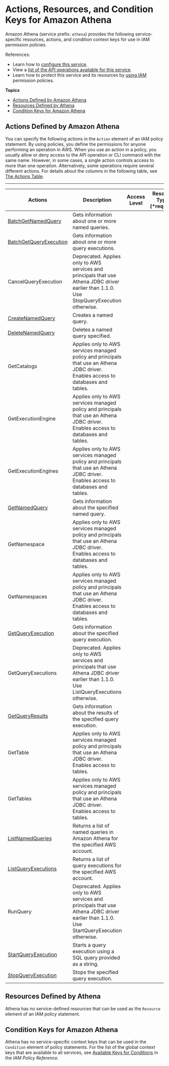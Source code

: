 # Actions, Resources, and Condition Keys for Amazon Athena<a name="list_amazonathena"></a>

Amazon Athena \(service prefix: `athena`\) provides the following service\-specific resources, actions, and condition context keys for use in IAM permission policies\.

References:
+ Learn how to [configure this service](http://docs.aws.amazon.com/athena/latest/ug/)\.
+ View a [list of the API operations available for this service](http://docs.aws.amazon.com/athena/latest/APIReference/)\.
+ Learn how to protect this service and its resources by [using IAM](http://docs.aws.amazon.com/athena/latest/ug/access.html) permission policies\.

**Topics**
+ [Actions Defined by Amazon Athena](#amazonathena-actions-as-permissions)
+ [Resources Defined by Athena](#amazonathena-resources-for-iam-policies)
+ [Condition Keys for Amazon Athena](#amazonathena-policy-keys)

## Actions Defined by Amazon Athena<a name="amazonathena-actions-as-permissions"></a>

You can specify the following actions in the `Action` element of an IAM policy statement\. By using policies, you define the permissions for anyone performing an operation in AWS\. When you use an action in a policy, you usually allow or deny access to the API operation or CLI command with the same name\. However, in some cases, a single action controls access to more than one operation\. Alternatively, some operations require several different actions\. For details about the columns in the following table, see [The Actions Table](reference_policies_actions-resources-contextkeys.md#actions_table)\.


****  

| Actions | Description | Access Level | Resource Types \(\*required\) | Condition Keys | Dependent Actions | 
| --- | --- | --- | --- | --- | --- | 
| [BatchGetNamedQuery](http://docs.aws.amazon.com/athena/latest/APIReference/API_BatchGetNamedQuery.html) | Gets information about one or more named queries\. |   |  |  |  | 
| [BatchGetQueryExecution](http://docs.aws.amazon.com/athena/latest/APIReference/API_BatchGetQueryExecution.html) | Gets information about one or more query executions\. |   |  |  |  | 
| CancelQueryExecution | Deprecated\. Applies only to AWS services and principals that use Athena JDBC driver earlier than 1\.1\.0\. Use StopQueryExecution otherwise\. |   |  |  |  | 
| [CreateNamedQuery](http://docs.aws.amazon.com/athena/latest/APIReference/API_CreateNamedQuery.html) | Creates a named query\. |   |  |  |  | 
| [DeleteNamedQuery](http://docs.aws.amazon.com/athena/latest/APIReference/API_DeleteNamedQuery.html) | Deletes a named query specified\. |   |  |  |  | 
| GetCatalogs | Applies only to AWS services managed policy and principals that use an Athena JDBC driver\. Enables access to databases and tables\. |   |  |  |  | 
| GetExecutionEngine | Applies only to AWS services managed policy and principals that use an Athena JDBC driver\. Enables access to databases and tables\. |   |  |  |  | 
| GetExecutionEngines | Applies only to AWS services managed policy and principals that use an Athena JDBC driver\. Enables access to databases and tables\. |   |  |  |  | 
| [GetNamedQuery](http://docs.aws.amazon.com/athena/latest/APIReference/API_GetNamedQuery.html) | Gets information about the specified named query\. |   |  |  |  | 
| GetNamespace | Applies only to AWS services managed policy and principals that use an Athena JDBC driver\. Enables access to databases and tables\. |   |  |  |  | 
| GetNamespaces | Applies only to AWS services managed policy and principals that use an Athena JDBC driver\. Enables access to databases and tables\. |   |  |  |  | 
| [GetQueryExecution](http://docs.aws.amazon.com/athena/latest/APIReference/API_GetQueryExecution.html) | Gets information about the specified query execution\. |   |  |  |  | 
| GetQueryExecutions | Deprecated\. Applies only to AWS services and principals that use Athena JDBC driver earlier than 1\.1\.0\. Use ListQueryExecutions otherwise\. |   |  |  |  | 
| [GetQueryResults](http://docs.aws.amazon.com/athena/latest/APIReference/API_GetQueryResults.html) | Gets information about the results of the specified query execution\. |   |  |  |  | 
| GetTable | Applies only to AWS services managed policy and principals that use an Athena JDBC driver\. Enables access to tables\. |   |  |  |  | 
| GetTables | Applies only to AWS services managed policy and principals that use an Athena JDBC driver\. Enables access to tables\. |   |  |  |  | 
| [ListNamedQueries](http://docs.aws.amazon.com/athena/latest/APIReference/API_ListNamedQueries.html) | Returns a list of named queries in Amazon Athena for the specified AWS account\. |   |  |  |  | 
| [ListQueryExecutions](http://docs.aws.amazon.com/athena/latest/APIReference/API_ListQueryExecutions.html) | Returns a list of query executions for the specified AWS account\. |   |  |  |  | 
| RunQuery | Deprecated\. Applies only to AWS services and principals that use Athena JDBC driver earlier than 1\.1\.0\. Use StartQueryExecution otherwise\. |   |  |  |  | 
| [StartQueryExecution](http://docs.aws.amazon.com/athena/latest/APIReference/API_StartQueryExecution.html) | Starts a query execution using a SQL query provided as a string\. |   |  |  |  | 
| [StopQueryExecution](http://docs.aws.amazon.com/athena/latest/APIReference/API_StopQueryExecution.html) | Stops the specified query execution\. |   |  |  |  | 

## Resources Defined by Athena<a name="amazonathena-resources-for-iam-policies"></a>

Athena has no service\-defined resources that can be used as the `Resource` element of an IAM policy statement\.

## Condition Keys for Amazon Athena<a name="amazonathena-policy-keys"></a>

Athena has no service\-specific context keys that can be used in the `Condition` element of policy statements\. For the list of the global context keys that are available to all services, see [Available Keys for Conditions](http://docs.aws.amazon.com/IAM/latest/UserGuide/reference_policies_condition-keys.html#AvailableKeys) in the *IAM Policy Reference*\.